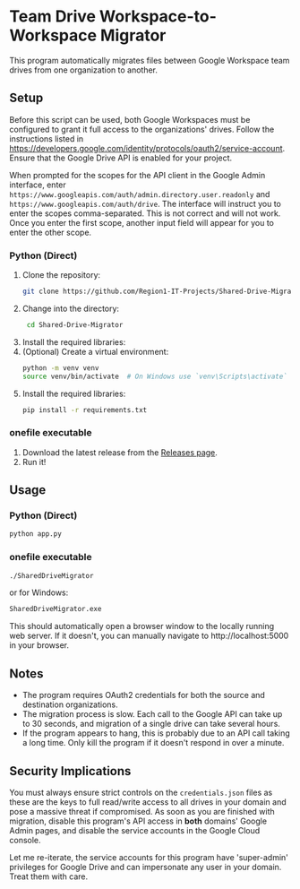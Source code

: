 # Team Drive Workspace-to-Workspace Migrator

This program automatically migrates files between Google Workspace team drives from one organization to another.

## Setup

Before this script can be used, both Google Workspaces must be configured to grant it full access to the organizations' drives. Follow the instructions listed in https://developers.google.com/identity/protocols/oauth2/service-account. Ensure that the Google Drive API is enabled for your project.

When prompted for the scopes for the API client in the Google Admin interface, enter `https://www.googleapis.com/auth/admin.directory.user.readonly` and `https://www.googleapis.com/auth/drive`.
The interface will instruct you to enter the scopes comma-separated. This is not correct and will not work. Once you enter the first scope, another input field will appear for you to enter the other scope.

### Python (Direct)
1. Clone the repository:
   ```bash
   git clone https://github.com/Region1-IT-Projects/Shared-Drive-Migrator
   ```
2. Change into the directory:
   ```bash
    cd Shared-Drive-Migrator
    ```
3. Install the required libraries:
4. (Optional) Create a virtual environment:
   ```bash
   python -m venv venv
   source venv/bin/activate  # On Windows use `venv\Scripts\activate`
   ```
5. Install the required libraries:
   ```bash
   pip install -r requirements.txt
   ``` 
### onefile executable
1. Download the latest release from the [Releases page](https://github.com/Region1-IT-Projects/Shared-Drive-Migrator/releases).
2. Run it!


## Usage

### Python (Direct)
```bash
python app.py
```
### onefile executable
```bash
./SharedDriveMigrator
```
or for Windows:
```bash
SharedDriveMigrator.exe
```

This should automatically open a browser window to the locally running web server. If it doesn't, you can manually navigate to http://localhost:5000 in your browser.


## Notes

* The program requires OAuth2 credentials for both the source and destination organizations.
* The migration process is slow. Each call to the Google API can take up to 30 seconds, and migration of a single drive can take several hours.
* If the program appears to hang, this is probably due to an API call taking a long time. Only kill the program if it doesn't respond in over a minute.


## Security Implications
You must always ensure strict controls on the `credentials.json` files as these are the keys to full read/write access to all drives in 
your domain and pose a massive threat if compromised. As soon as you are finished with migration,
disable this program's API access in **both** domains' Google Admin pages, and disable the service accounts in
the Google Cloud console. 

Let me re-iterate, the service accounts for this program have 'super-admin' privileges for Google Drive and can impersonate
any user in your domain. Treat them with care.
